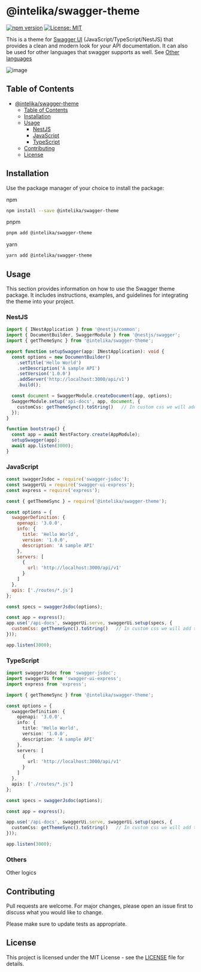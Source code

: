 # @intelika/swagger-theme

[![npm version](https://badge.fury.io/js/%40intelika%2Fswagger-theme.svg)](https://badge.fury.io/js/%40intelika%2Fswagger-theme)
[![License: MIT](https://img.shields.io/badge/License-MIT-yellow.svg)](https://opensource.org/licenses/MIT)

This is a theme for [Swagger UI]() (JavaScript/TypeScript/NestJS) that provides a clean and modern look for your API documentation.
It can also be used for other languages that swagger supports as well. See [Other languages](#others)

![image](https://github.com/intelika-ai/intelika-swagger-theme/assets/66132114/0bf7f819-660d-4c81-a790-e85957c2c4a8)



## Table of Contents

- [@intelika/swagger-theme](#intelikaswagger-theme)
  - [Table of Contents](#table-of-contents)
  - [Installation](#installation)
  - [Usage](#usage)
    - [NestJS](#nestjs)
    - [JavaScript](#javascript)
    - [TypeScript](#typescript)
  - [Contributing](#contributing)
  - [License](#license)
 
## Installation

Use the package manager of your choice to install the package:

npm
```bash
npm install --save @intelika/swagger-theme
```

pnpm
```bash
pnpm add @intelika/swagger-theme
```

yarn
```bash
yarn add @intelika/swagger-theme
```

##  Usage
 This section provides information on how to use the Swagger theme package. It includes instructions, examples, and guidelines for integrating the theme into your project.

### NestJS
```typescript
import { INestApplication } from '@nestjs/common';
import { DocumentBuilder, SwaggerModule } from '@nestjs/swagger';
import { getThemeSync } from '@intelika/swagger-theme';

export function setupSwagger(app: INestApplication): void {
  const options = new DocumentBuilder()
    .setTitle('Hello World')
    .setDescription('A sample API')
    .setVersion('1.0.0')
    .addServer('http://localhost:3000/api/v1')
    .build();

  const document = SwaggerModule.createDocument(app, options);
  SwaggerModule.setup('api-docs', app, document, {
    customCss: getThemeSync().toString()   // In custom css we will add the theme
  });
}

function bootstrap() {
  const app = await NestFactory.create(AppModule);
  setupSwagger(app);
  await app.listen(3000);
}
```



### JavaScript
```javascript
const swaggerJsdoc = require('swagger-jsdoc');
const swaggerUi = require('swagger-ui-express');
const express = require('express');

const { getThemeSync } = require('@intelika/swagger-theme');

const options = {
  swaggerDefinition: {
    openapi: '3.0.0',
    info: {
      title: 'Hello World',
      version: '1.0.0',
      description: 'A sample API'
    },
    servers: [
      {
        url: 'http://localhost:3000/api/v1'
      }
    ]
  },
  apis: ['./routes/*.js']
};

const specs = swaggerJsdoc(options);

const app = express();
app.use('/api-docs', swaggerUi.serve, swaggerUi.setup(specs, {
  customCss: getThemeSync().toString()   // In custom css we will add the theme
}));

app.listen(3000);
```

### TypeScript
```typescript
import swaggerJsdoc from 'swagger-jsdoc';
import swaggerUi from 'swagger-ui-express';
import express from 'express';

import { getThemeSync } from '@intelika/swagger-theme';

const options = {
  swaggerDefinition: {
    openapi: '3.0.0',
    info: {
      title: 'Hello World',
      version: '1.0.0',
      description: 'A sample API'
    },
    servers: [
      {
        url: 'http://localhost:3000/api/v1'
      }
    ]
  },
  apis: ['./routes/*.js']
};

const specs = swaggerJsdoc(options);

const app = express();

app.use('/api-docs', swaggerUi.serve, swaggerUi.setup(specs, {
  customCss: getThemeSync().toString()   // In custom css we will add the theme
}));

app.listen(3000);
```


### Others
Other logics

## Contributing
Pull requests are welcome. For major changes, please open an issue first to discuss what you would like to change.

Please make sure to update tests as appropriate.


## License

This project is licensed under the MIT License - see the [LICENSE](LICENSE) file for details.
